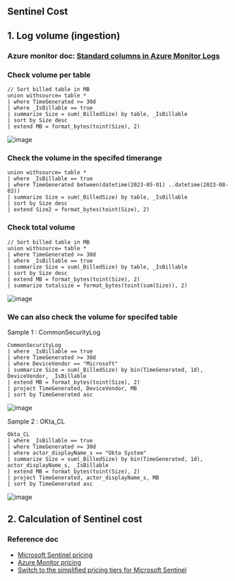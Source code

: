 ## Sentinel Cost

## 1. Log volume (ingestion)
### Azure monitor doc: [Standard columns in Azure Monitor Logs](https://learn.microsoft.com/en-us/azure/azure-monitor/logs/log-standard-columns#_billedsize)
### Check volume per table
```kusto
// Sort billed table in MB
union withsource= table *
| where TimeGenerated >= 30d
| where _IsBillable == true
| summarize Size = sum(_BilledSize) by table, _IsBillable 
| sort by Size desc 
| extend MB = format_bytes(toint(Size), 2)
```
![image](https://github.com/guguji666666/GJS-Sentinel-Tips/assets/96930989/fbc642bc-cfcd-4488-864d-ade7f5057d1f)


### Check the volume in the specifed timerange
```kusto
union withsource= table *
| where _IsBillable == true
| where TimeGenerated between(datetime(2023-05-01) ..datetime(2023-08-03))
| summarize Size = sum(_BilledSize) by table, _IsBillable 
| sort by Size desc 
| extend Size2 = format_bytes(toint(Size), 2)
```

### Check total volume
```kusto
// Sort billed table in MB
union withsource= table *
| where TimeGenerated >= 30d
| where _IsBillable == true
| summarize Size = sum(_BilledSize) by table, _IsBillable 
| sort by Size desc 
| extend MB = format_bytes(toint(Size), 2)
| summarize totalsize = format_bytes(toint(sum(Size)), 2)
```
![image](https://github.com/guguji666666/GJS-Sentinel-Tips/assets/96930989/702bc6d7-f2ca-4916-8926-09264d23148f)

### We can also check the volume for specifed table
Sample 1 : CommonSecurityLog
```kusto
CommonSecurityLog
| where _IsBillable == true
| where TimeGenerated >= 30d
| where DeviceVendor == "Microsoft"
| summarize Size = sum(_BilledSize) by bin(TimeGenerated, 1d), DeviceVendor, _IsBillable 
| extend MB = format_bytes(toint(Size), 2)
| project TimeGenerated, DeviceVendor, MB
| sort by TimeGenerated asc
```
![image](https://github.com/guguji666666/GJS-Sentinel-Tips/assets/96930989/b0d79dd1-0fd9-436c-a35f-1f8838264766)

Sample 2 : OKta_CL
```kusto
Okta_CL
| where _IsBillable == true
| where TimeGenerated >= 30d
| where actor_displayName_s == "Okta System"
| summarize Size = sum(_BilledSize) by bin(TimeGenerated, 1d), actor_displayName_s, _IsBillable 
| extend MB = format_bytes(toint(Size), 2)
| project TimeGenerated, actor_displayName_s, MB
| sort by TimeGenerated asc
```
![image](https://github.com/guguji666666/GJS-Sentinel-Tips/assets/96930989/ef304968-bcba-4cc5-9378-4127dadf7afd)


## 2. Calculation of Sentinel cost
### Reference doc
* [Microsoft Sentinel pricing](https://azure.microsoft.com/en-us/pricing/details/microsoft-sentinel/)
* [Azure Monitor pricing](https://azure.microsoft.com/en-us/pricing/details/monitor/)
* [Switch to the simplified pricing tiers for Microsoft Sentinel](https://learn.microsoft.com/en-us/azure/sentinel/enroll-simplified-pricing-tier?tabs=microsoft-sentinel)
